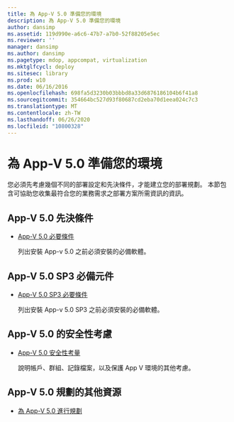 ```yaml
---
title: 為 App-V 5.0 準備您的環境
description: 為 App-V 5.0 準備您的環境
author: dansimp
ms.assetid: 119d990e-a6c6-47b7-a7b0-52f88205e5ec
ms.reviewer: ''
manager: dansimp
ms.author: dansimp
ms.pagetype: mdop, appcompat, virtualization
ms.mktglfcycl: deploy
ms.sitesec: library
ms.prod: w10
ms.date: 06/16/2016
ms.openlocfilehash: 698fa5d3230b03bbbd8a33d6876186104b6f41a8
ms.sourcegitcommit: 354664bc527d93f80687cd2eba70d1eea024c7c3
ms.translationtype: MT
ms.contentlocale: zh-TW
ms.lasthandoff: 06/26/2020
ms.locfileid: "10800328"
---
```

# 為 App-V 5.0 準備您的環境


您必須先考慮幾個不同的部署設定和先決條件，才能建立您的部署規劃。 本節包含可協助您收集最符合您的業務需求之部署方案所需資訊的資訊。

## App-V 5.0 先決條件


-   [App-V 5.0 必要條件](app-v-50-prerequisites.md)

    列出安裝 App-v 5.0 之前必須安裝的必備軟體。

## App-V 5.0 SP3 必備元件


-   [App-V 5.0 SP3 必要條件](app-v-50-sp3-prerequisites.md)

    列出安裝 App-v 5.0 SP3 之前必須安裝的必備軟體。

## App-V 5.0 的安全性考慮


-   [App-V 5.0 安全性考量](app-v-50-security-considerations.md)

    說明帳戶、群組、記錄檔案，以及保護 App V 環境的其他考慮。






## <a href="" id="other-resources-for-app-v-5-0-planning-"></a>App-V 5.0 規劃的其他資源


-   [為 App-V 5.0 進行規劃](planning-for-app-v-50-rc.md)

 

 





